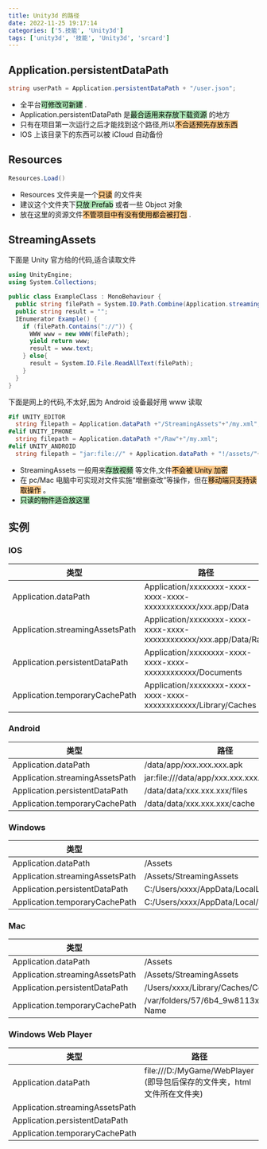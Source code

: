 ```yaml
---
title: Unity3d 的路径
date: 2022-11-25 19:17:14
categories: ['5.技能', 'Unity3d']
tags: ['unity3d', '技能', 'Unity3d', 'srcard']
---
```

  
  
## Application.persistentDataPath

  
```c#
string userPath = Application.persistentDataPath + "/user.json";
```
- 全平台<mark style="background: #83d98fA6;">可修改可新建</mark> .
- Application.persistentDataPath 是<mark style="background: #83d98fA6;">最合适用来存放下载资源</mark> 的地方
- 只有在项目第一次运行之后才能找到这个路径,所以<mark style="background: #fbab4bA6;">不合适预先存放东西</mark> 
- IOS 上该目录下的东西可以被 iCloud 自动备份
<!--SR:!2024-09-26,32,250-->

  
  
## Resources

  
```c#
Resources.Load()
```
- Resources 文件夹是一个<mark style="background: #fbab4bA6;">只读</mark> 的文件夹
- 建议这个文件夹下<mark style="background: #83d98fA6;">只放 Prefab</mark> 或者一些 Object 对象
- 放在这里的资源文件<mark style="background: #fbab4bA6;">不管项目中有没有使用都会被打包</mark> .
<!--SR:!2024-09-22,28,250-->

  
  
## StreamingAssets

  
下面是 Unity 官方给的代码,适合读取文件 
```c#
using UnityEngine;
using System.Collections;

public class ExampleClass : MonoBehaviour {
  public string filePath = System.IO.Path.Combine(Application.streamingAssetsPath, "MyFile");
  public string result = "";
  IEnumerator Example() {
    if (filePath.Contains("://")) {
      WWW www = new WWW(filePath);
      yield return www;
      result = www.text;
    } else{
      result = System.IO.File.ReadAllText(filePath);
    }
  }
}
```
下面是网上的代码,不太好,因为 Android 设备最好用 www 读取
```c#
#if UNITY_EDITOR
  string filepath = Application.dataPath +"/StreamingAssets"+"/my.xml";
#elif UNITY_IPHONE
  string filepath = Application.dataPath +"/Raw"+"/my.xml";
#elif UNITY_ANDROID
  string filepath = "jar:file://" + Application.dataPath + "!/assets/"+"/my.xml;
```
- StreamingAssets 一般用来<mark style="background: #83d98fA6;">存放视频</mark> 等文件,文件<mark style="background: #fbab4bA6;">不会被 Unity 加密</mark> 
- 在 pc/Mac 电脑中可实现对文件实施“增删查改”等操作，但在<mark style="background: #fbab4bA6;">移动端只支持读取操作</mark> 。
- <mark style="background: #83d98fA6;">只读的物件适合放这里</mark>
<!--SR:!2024-09-10,20,250-->

  
  
## 实例

  
  
### IOS

| 类型                              | 路径                                                              |
| --------------------------------- | ----------------------------------------------------------------- |
| Application.dataPath             | Application/xxxxxxxx-xxxx-xxxx-xxxx-xxxxxxxxxxxx/xxx.app/Data     |
| Application.streamingAssetsPath  | Application/xxxxxxxx-xxxx-xxxx-xxxx-xxxxxxxxxxxx/xxx.app/Data/Raw |
| Application.persistentDataPath   | Application/xxxxxxxx-xxxx-xxxx-xxxx-xxxxxxxxxxxx/Documents        |
| Application.temporaryCachePath   | Application/xxxxxxxx-xxxx-xxxx-xxxx-xxxxxxxxxxxx/Library/Caches   |
  
  
### Android

  
| 类型                              | 路径                                          |
| --------------------------------- | --------------------------------------------- |
| Application.dataPath             | /data/app/xxx.xxx.xxx.apk                     |
| Application.streamingAssetsPath  | jar:file:///data/app/xxx.xxx.xxx.apk/!/assets |
| Application.persistentDataPath   | /data/data/xxx.xxx.xxx/files                  |
| Application.temporaryCachePath   | /data/data/xxx.xxx.xxx/cache                  |
<!--SR:!2024-09-20,26,250-->

  
  
### Windows

  
| 类型                              | 路径                                                     |
| --------------------------------- | -------------------------------------------------------- |
| Application.dataPath             | /Assets                                                  |
| Application.streamingAssetsPath  | /Assets/StreamingAssets                                  |
| Application.persistentDataPath   | C:/Users/xxxx/AppData/LocalLow/CompanyName/ProductName   |
| Application.temporaryCachePath   | C:/Users/xxxx/AppData/Local/Temp/CompanyName/ProductName |
<!--SR:!2024-09-21,27,250-->

  
  
### Mac

| 类型                              | 路径                                                                      |
| --------------------------------- | ------------------------------------------------------------------------- |
| Application.dataPath             | /Assets                                                                   |
| Application.streamingAssetsPath  | /Assets/StreamingAssets                                                   |
| Application.persistentDataPath   | /Users/xxxx/Library/Caches/CompanyName/Product Name                       |
| Application.temporaryCachePath   | /var/folders/57/6b4_9w8113x2fsmzx_yhrhvh0000gn/T/CompanyName/Product Name |
  
  
### Windows Web Player

| 类型                              | 路径                                                                    |
| --------------------------------- | ----------------------------------------------------------------------- |
| Application.dataPath             | file:///D:/MyGame/WebPlayer (即导包后保存的文件夹，html 文件所在文件夹) |
| Application.streamingAssetsPath  |                                                                         |
| Application.persistentDataPath   |                                                                         |
| Application.temporaryCachePath   |                                                                         |
